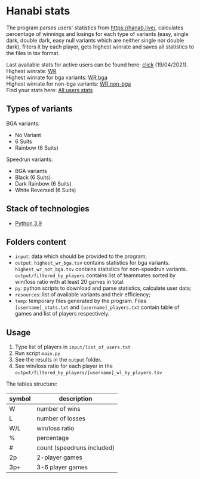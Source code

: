 # Hanabi stats

The program parses users' statistics from https://hanab.live/, calculates percentage of winnings and losings for each type of variants (easy, single dark, double dark, easy null variants which are neither single nor double dark), filters it by each player, gets highest winrate and saves all statistics to the files in tsv format.

Last available stats for active users can be found here: [click](https://github.com/Aigul9/hanabi-stats/blob/master/output/up_to_date_stats.tsv) (19/04/2021).<br/>
Highest winrate: [WR](https://github.com/Aigul9/hanabi-stats/blob/master/output/highest_wr_all.tsv)<br/>
Highest winrate for bga variants: [WR bga](https://github.com/Aigul9/hanabi-stats/blob/master/output/highest_wr_bga.tsv)<br/>
Highest winrate for non-bga variants: [WR non-bga](https://github.com/Aigul9/hanabi-stats/blob/master/output/highest_wr_not_bga.tsv)<br/>
Find your stats here: [All users stats](https://github.com/Aigul9/hanabi-stats/tree/master/output/filtered_by_players)

## Types of variants

BGA variants:
- No Variant
- 6 Suits
- Rainbow (6 Suits)

Speedrun variants:
- BGA variants
- Black (6 Suits)
- Dark Rainbow (6 Suits)
- White Reversed (6 Suits)

## Stack of technologies
- [Python 3.9](https://www.python.org/)

## Folders content
- ```input```: data which should be provided to the program;
- ```output```: ```highest_wr_bga.tsv``` contains statistics for bga variants. ```highest_wr_not_bga.tsv``` contains statistics for non-speedrun variants. ```output/filtered_by_players``` contains list of teammates sorted by win/loss ratio with at least 20 games in total.
- ```py```: python scripts to download and parse statistics, calculate user data;
- ```resources```: list of available variants and their efficiency;
- ```temp```: temporary files generated by the program. Files ```[username]_stats.txt``` and ```[username]_players.txt``` contain table of games and list of players respectively.

## Usage
1. Type list of players in ```input/list_of_users.txt```
2. Run script ```main.py```
3. See the results in the ```output``` folder.
4. See win/loss ratio for each player in the ```output/filtered_by_players/[username]_wl_by_players.tsv```

The tables structure:

symbol | description
-|-
W | number of wins
L | number of losses
W/L | win/loss ratio
% | percentage
\# | count (speedruns included)
2p | 2-player games
3p+ | 3-6 player games
